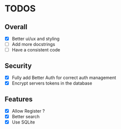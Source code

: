 # TODOS

## Overall

- [x] Better ui/ux and styling
- [ ] Add more docstrings
- [ ] Have a consistent code

## Security

- [x] Fully add Better Auth for correct auth management
- [x] Encrypt servers tokens in the database

## Features

- [x] Allow Register ?
- [x] Better search
- [x] Use SQLite
